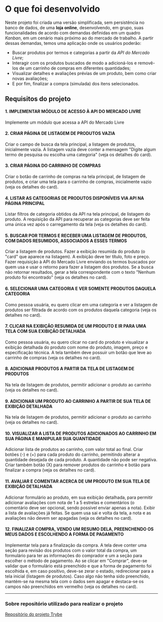 # O que foi desenvolvido

Neste projeto foi criada uma versão simplificada, sem persistência no banco de dados, de uma **loja online**, desenvolvendo, em grupo, suas funcionalidades de acordo com demandas definidas em um quadro _Kanban_, em um cenário mais próximo ao do mercado de trabalho. A partir dessas demandas, temos uma aplicação onde os usuários poderão:
  - Buscar produtos por termos e categorias a partir da _API do Mercado Livre_;
  - Interagir com os produtos buscados de modo a adicioná-los e removê-los de um carrinho de compras em diferentes quantidades;
  - Visualizar detalhes e avaliações prévias de um produto, bem como criar novas avaliações;
  - E por fim, finalizar a compra (simulada) dos itens selecionados.

## Requisitos do projeto

#### 1. IMPLEMENTAR MÓDULO DE ACESSO À API DO MERCADO LIVRE

Implemente um módulo que acessa a API do Mercado Livre

#### 2. CRIAR PÁGINA DE LISTAGEM DE PRODUTOS VAZIA

Criar o campo de busca da tela principal, a listagem de produtos, inicialmente vazia. A listagem vazia deve conter a mensagem "Digite algum termo de pesquisa ou escolha uma categoria" (veja os detalhes do card).

#### 3. CRIAR PÁGINA DO CARRINHO DE COMPRAS

Criar o botão de carrinho de compras na tela principal, de listagem de produtos, e criar uma tela para o carrinho de compras, inicialmente vazio (veja os detalhes do card).

#### 4. LISTAR AS CATEGORIAS DE PRODUTOS DISPONÍVEIS VIA API NA PÁGINA PRINCIPAL

Listar filtros de categoria obtidos da API na tela principal, de listagem do produto. A requisição da API para recuperar as categorias deve ser feita uma única vez após o carregamento da tela (veja os detalhes do card).

#### 5. BUSCAR POR TERMOS E RECEBER UMA LISTAGEM DE PRODUTOS, COM DADOS RESUMIDOS, ASSOCIADOS A ESSES TERMOS

Criar a listagem de produtos. Fazer a exibição resumida do produto (o "card" que aparece na listagem). A exibição deve ter título, foto e preço. Fazer requisição à API do Mercado Livre enviando os termos buscados por quem usa e usar o retorno para fazer a listagem dos produtos. Se a busca não retornar resultados, gerar a tela correspondente com o texto "Nenhum produto foi encontrado" (veja os detalhes no card).

#### 6. SELECIONAR UMA CATEGORIA E VER SOMENTE PRODUTOS DAQUELA CATEGORIA

Como pessoa usuária, eu quero clicar em uma categoria e ver a listagem de produtos ser filtrada de  acordo com os produtos daquela categoria (veja os detalhes no card).

#### 7. CLICAR NA EXIBIÇÃO RESUMIDA DE UM PRODUTO E IR PARA UMA TELA COM SUA EXIBIÇÃO DETALHADA

Como pessoa usuária, eu quero clicar no card do produto e visualizar a exibição detalhada do produto com nome do produto, imagem, preço e especificação técnica. A tela também deve possuir um botão que leve ao carrinho de compras (veja os detalhes no card).

#### 8. ADICIONAR PRODUTOS A PARTIR DA TELA DE LISTAGEM DE PRODUTOS

Na tela de listagem de produtos, permitir adicionar o produto ao carrinho (veja os detalhes no card).

#### 9. ADICIONAR UM PRODUTO AO CARRINHO A PARTIR DE SUA TELA DE EXIBIÇÃO DETALHADA

Na tela de listagem de produtos, permitir adicionar o produto ao carrinho (veja os detalhes no card).

#### 10. VISUALIZAR A LISTA DE PRODUTOS ADICIONADOS AO CARRINHO EM SUA PÁGINA E MANIPULAR SUA QUANTIDADE

Adicionar lista de produtos ao carrinho, com valor total ao final. Criar botões (-) e (+) para cada produto do carrinho, permitindo alterar a quantidade desejada de cada produto. A quantidade não pode ser negativa. Criar também botão (X) para remover produtos do carrinho e botão para finalizar a compra (veja os detalhes no card).

#### 11. AVALIAR E COMENTAR ACERCA DE UM PRODUTO EM SUA TELA DE EXIBIÇÃO DETALHADA

Adicionar formulário ao produto, em sua exibição detalhada, para permitir adicionar avaliações com nota de 1 a 5 estrelas e comentários (o comentário deve ser opcional, sendo possível enviar apenas a nota). Exibir a lista de avaliações já feitas. Se quem usa sai e volta da tela, a nota e as avaliações não devem ser apagadas (veja os detalhes no card).

#### 12. FINALIZAR COMPRA, VENDO UM RESUMO DELA, PREENCHENDO OS MEUS DADOS E ESCOLHENDO A FORMA DE PAGAMENTO

Implementar tela para a finalização da compra. A tela deve conter uma seção para revisão dos produtos com o valor total da compra, um formulário para ter as informações do comprador e um a seção para escolher o método de pagamento. Ao se clicar em "Comprar", deve-se validar que o formulário está preenchido e que a forma de pagamento foi escolhida e, em caso positivo, deve-se zerar o estado, redirecionar para a tela inicial (listagem de produtos). Caso algo não tenha sido preenchido, mantém-se na mesma tela com o dados sem apagar e destaca-se os campos não preenchidos em vermelho (veja os detalhes no card).

---

### Sobre repositório utilizado para realizar o projeto

[Repositório do projeto Trybe](https://github.com/tryber/sd-06-project-frontend-online-store)
